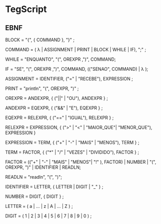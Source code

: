 # TegScript

## EBNF

BLOCK = "{", { COMMAND }, "}" ;

COMMAND = ( λ | ASSIGNMENT | PRINT | BLOCK | WHILE | IF), ";" ; 

WHILE = "ENQUANTO", "(", OREXPR ,")", COMMAND;

IF = "SE", "(", OREXPR ,")", COMMAND, (("SENAO", COMMAND) | λ );

ASSIGNMENT = IDENTIFIER, ("=" | "RECEBE"), EXPRESSION ; 

PRINT = "println", "(", OREXPR, ")" ; 

OREXPR = ANDEXPR, { ("||" | "OU"), ANDEXPR } ;

ANDEXPR = EQEXPR, { ("&&" | "E"), EQEXPR } ;

EQEXPR = RELEXPR, { ("==" | "IGUAL"), RELEXPR } ;

RELEXPR = EXPRESSION, { (">" | "<" | "MAIOR_QUE"| "MENOR_QUE"),  EXPRESSION }

EXPRESSION = TERM, { ("+" | "-" | "MAIS" | "MENOS"), TERM } ; 

TERM = FACTOR, { ("*" | "/" | "VEZES" | "DIVIDIDO"), FACTOR } ; 

FACTOR = (("+" | "-" | "MAIS" | "MENOS"| "!" ), FACTOR) | NUMBER | "(", OREXPR,  ")" | IDENTIFIER | READLN;

READLN = "readln", "(", ")";

IDENTIFIER = LETTER, { LETTER | DIGIT | "_" } ; 

NUMBER = DIGIT, { DIGIT } ; 

LETTER = ( a | ... | z | A | ... | Z ) ; 

DIGIT = ( 1 | 2 | 3 | 4 | 5 | 6 | 7 | 8 | 9 | 0 ) ;

